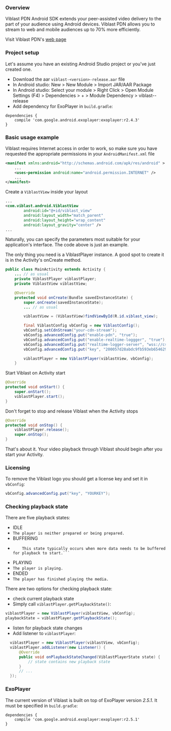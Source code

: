 ### Overview

Viblast PDN Android SDK extends your peer-assisted video delivery to the part of your audience using Android devices. Viblast PDN allows you to stream to web and mobile audiences up to 70% more efficiently.

Visit Viblast PDN's [web page](http://viblast.com/pdn/)

### Project setup
Let's assume you have an existing Android Studio project or you've just created one.

- Download the aar `viblast-<version>-release.aar` file
- In Android studio: New > New Module > Import JAR/AAR Package
- In Android studio: Select your module > Right Click > Open Module Settings (F4) > Dependencies > + > Module Dependency > viblast-<version>-release
- Add dependency for ExoPlayer in `build.gradle`:
```
dependencies {
    compile 'com.google.android.exoplayer:exoplayer:r2.4.3'
}
```

### Basic usage example

Viblast requires Internet access in order to work, so make sure you have
requested the appropriate permissions in your `AndroidManifest.xml` file

```xml
<manifest xmlns:android="http://schemas.android.com/apk/res/android" >
	...
	<uses-permission android:name="android.permission.INTERNET" />
	...
</manifest>
```

Create a `ViblastView` inside your layout

```xml
...
<com.viblast.android.ViblastView
		android:id="@+id/viblast_view"
		android:layout_width="match_parent"
		android:layout_height="wrap_content"
		android:layout_gravity="center" />
...
```

Naturally, you can specify the parameters most suitable for your
application's interface. The code above is just an example.

The only thing you need is a ViblastPlayer instance. A good spot to
create it is in the Activity's onCreate method.

```java
public class MainActivity extends Activity {
	... // as usual
    private ViblastPlayer viblastPlayer;
    private ViblastView viblastView;

    @Override
    protected void onCreate(Bundle savedInstanceState) {
        super.onCreate(savedInstanceState);
		... // as usual

		viblastView = (ViblastView)findViewById(R.id.viblast_view);

		final ViblastConfig vbConfig = new ViblastConfig();
		vbConfig.setCdnStream("your-cdn-stream");
		vbConfig.advancedConfig.put("enable-pdn", "true");
		vbConfig.advancedConfig.put("enable-realtime-loggger", "true");
		vbConfig.advancedConfig.put("realtime-logger-server", "wss://cs.viblast.com/rt");
		vbConfig.advancedConfig.put("key", "200057d28abdc9fb593eb654629f2f03c14fac9c5fc0825c899bd6095ad7a8de79ad770b4e99ec1581285ecb2cac1d6d");

		viblastPlayer = new ViblastPlayer(viblastView, vbConfig);
    }
```

Start Viblast on Activity start

```java
@Override
protected void onStart() {
	super.onStart();
	viblastPlayer.start();
}
```

Don't forget to stop and release Viblast when the Activity stops

```java
@Override
protected void onStop() {
	viblastPlayer.release();
	super.onStop();
}
```

That's about it. Your video playback through Viblast should begin after
you start your Activity.

### Licensing

To remove the Viblast logo you should get a license key and set it in ```vbConfig```:
```java
vbConfig.advancedConfig.put("key", "YOURKEY");
```

### Checking playback state
There are five playback states:
 - IDLE
  - ```The player is neither prepared or being prepared.```
 - BUFFERING
  - ```The player is prepared but not able to immediately play from the current position.
		This state typically occurs when more data needs to be buffered for playback to start.```
 - PLAYING
  - ```The player is playing.```
 - ENDED
  - ```The player has finished playing the media.```

There are two options for checking playback state:
 * check current playback state
  * Simply call ```viblastPlayer.getPlaybackState()```:
  ```java
  viblastPlayer = new ViblastPlayer(viblastView, vbConfig);
  playbackState = viblastPlayer.getPlaybackState();
  ```

 * listen for playback state changes
  * Add listener to ```viblastPlayer```:
  ```java
	viblastPlayer = new ViblastPlayer(viblastView, vbConfig);
	viblastPlayer.addListener(new Listener() {
		@Override
		public void onPlaybackStateChanged(ViblastPlayerState state) {
			// state contains new playback state
		}
		// ...
	});
  ```

### ExoPlayer

The current version of Viblast is built on top of ExoPlayer version *2.5.1*. It must be specified in `build.gradle`:
```
dependencies {
    compile 'com.google.android.exoplayer:exoplayer:r2.5.1'
}
```
